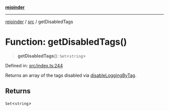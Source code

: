 [**rejoinder**](../../README.md)

***

[rejoinder](../../README.md) / [src](../README.md) / getDisabledTags

# Function: getDisabledTags()

> **getDisabledTags**(): `Set`\<`string`\>

Defined in: [src/index.ts:244](https://github.com/Xunnamius/rejoinder/blob/f0345f969b3e8ccfc9a4dc96e3a670ff5e335f69/src/index.ts#L244)

Returns an array of the tags disabled via [disableLoggingByTag](disableLoggingByTag.md).

## Returns

`Set`\<`string`\>
